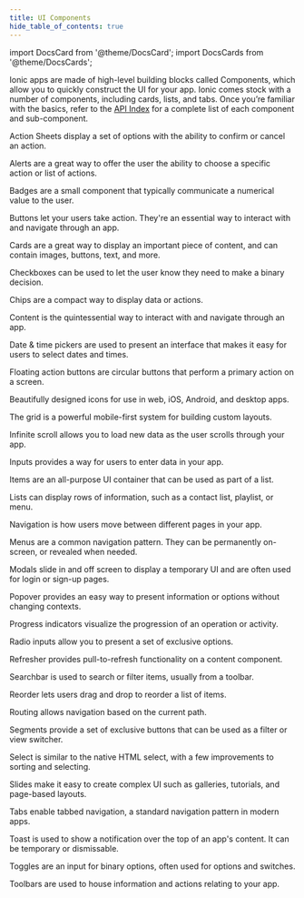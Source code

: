 ```yaml
---
title: UI Components
hide_table_of_contents: true
---
```


import DocsCard from '@theme/DocsCard';
import DocsCards from '@theme/DocsCards';

<head>
  <title>UI Components | User Interface Application Building Components</title>
  <meta name="description" content="Ionic Framework comes stock with a number of high-level UI components, including cards, lists, and tabs to quickly and easily build your app's user interface." />
  <style>{`
    :root {
      --doc-item-container-width: 60rem;
    }
  `}</style>
</head>

Ionic apps are made of high-level building blocks called Components, which allow you to quickly construct the UI for your app. Ionic comes stock with a number of components, including cards, lists, and tabs. Once you’re familiar with the basics, refer to the [API Index](api.md) for a complete list of each component and sub-component.

<intro-end />

<DocsCards>
  <DocsCard header="Action Sheet" href="api/action-sheet" img="/icons/feature-component-actionsheet-icon.png">
    <p>Action Sheets display a set of options with the ability to confirm or cancel an action.</p>
  </DocsCard>

  <DocsCard header="Alert" href="api/alert" icon="/icons/component-alert-icon.png">
    <p>Alerts are a great way to offer the user the ability to choose a specific action or list of actions.</p>
  </DocsCard>

  <DocsCard header="Badge" href="api/badge" icon="/icons/component-badge-icon.png">
    <p>Badges are a small component that typically communicate a numerical value to the user.</p>
  </DocsCard>

  <DocsCard header="Button" href="api/button" icon="/icons/component-button-icon.png">
    <p>Buttons let your users take action. They're an essential way to interact with and navigate through an app.</p>
  </DocsCard>

  <DocsCard header="Card" href="api/card" icon="/icons/component-card-icon.png">
    <p>Cards are a great way to display an important piece of content, and can contain images, buttons, text, and more.</p>
  </DocsCard>

  <DocsCard header="Checkbox" href="api/checkbox" icon="/icons/component-checkbox-icon.png">
    <p>Checkboxes can be used to let the user know they need to make a binary decision.</p>
  </DocsCard>

  <DocsCard header="Chip" href="api/chip" icon="/icons/component-chip-icon.png">
    <p>Chips are a compact way to display data or actions.</p>
  </DocsCard>

  <DocsCard header="Content" href="api/content" icon="/icons/component-content-icon.png">
    <p>Content is the quintessential way to interact with and navigate through an app.</p>
  </DocsCard>

  <DocsCard header="Date & Time Pickers" href="api/datetime" icon="/icons/component-datetimepicker-icon.png">
    <p>Date & time pickers are used to present an interface that makes it easy for users to select dates and times.</p>
  </DocsCard>

  <DocsCard header="Floating Action Button" href="api/fab" icon="/icons/component-fab-icon.png">
    <p>Floating action buttons are circular buttons that perform a primary action on a screen.</p>
  </DocsCard>

  <DocsCard header="Icons" href="https://ionic.io/ionicons" img="/icons/feature-component-icons-icon.png">
    <p>Beautifully designed icons for use in web, iOS, Android, and desktop apps.</p>
  </DocsCard>

  <DocsCard header="Grid" href="api/grid" icon="/icons/component-grid-icon.png">
    <p>The grid is a powerful mobile-first system for building custom layouts.</p>
  </DocsCard>

  <DocsCard header="Infinite Scroll" href="api/infinite-scroll" icon="/icons/component-infinitescroll-icon.png">
    <p>Infinite scroll allows you to load new data as the user scrolls through your app.</p>
  </DocsCard>

  <DocsCard header="Input" href="api/input" icon="/icons/component-input-icon.png">
    <p>Inputs provides a way for users to enter data in your app.</p>
  </DocsCard>

  <DocsCard header="Item" href="api/item" icon="/icons/component-item-icon.png">
    <p>Items are an all-purpose UI container that can be used as part of a list.</p>
  </DocsCard>

  <DocsCard header="List" href="api/list" icon="/icons/component-lists-icon.png">
    <p>Lists can display rows of information, such as a contact list, playlist, or menu.</p>
  </DocsCard>

  <DocsCard header="Navigation" href="api/nav" img="/icons/feature-component-navigation-icon.png">
    <p>Navigation is how users move between different pages in your app.</p>
  </DocsCard>

  <DocsCard header="Menu" href="api/menu" icon="/icons/component-menu-icon.png">
    <p>Menus are a common navigation pattern. They can be permanently on-screen, or revealed when needed.</p>
  </DocsCard>

  <DocsCard header="Modal" href="api/modal" icon="/icons/component-modal-icon.png">
    <p>Modals slide in and off screen to display a temporary UI and are often used for login or sign-up pages.</p>
  </DocsCard>

  <DocsCard header="Popover" href="api/popover" icon="/icons/component-popover-icon.png">
    <p>Popover provides an easy way to present information or options without changing contexts.</p>
  </DocsCard>

  <DocsCard header="Progress Indicators" href="api/progress-bar" icon="/icons/component-progress-icon.png">
    <p>Progress indicators visualize the progression of an operation or activity.</p>
  </DocsCard>

  <DocsCard header="Radio" href="api/radio" icon="/icons/component-radio-icon.png">
    <p>Radio inputs allow you to present a set of exclusive options.</p>
  </DocsCard>

  <DocsCard header="Refresher" href="api/refresher" icon="/icons/component-refresher-icon.png">
    <p>Refresher provides pull-to-refresh functionality on a content component.</p>
  </DocsCard>

  <DocsCard header="Searchbar" href="api/searchbar" img="/icons/feature-component-search-icon.png">
    <p>Searchbar is used to search or filter items, usually from a toolbar.</p>
  </DocsCard>

  <DocsCard header="Reorder" href="api/reorder" icon="/icons/component-reorder-icon.png">
    <p>Reorder lets users drag and drop to reorder a list of items.</p>
  </DocsCard>

  <DocsCard header="Routing" href="api/router" icon="/icons/component-routing-icon.png">
    <p>Routing allows navigation based on the current path.</p>
  </DocsCard>

  <DocsCard header="Segment" href="api/segment" icon="/icons/component-segment-icon.png">
    <p>Segments provide a set of exclusive buttons that can be used as a filter or view switcher.</p>
  </DocsCard>

  <DocsCard header="Select" href="api/select" icon="/icons/component-select-icon.png">
    <p>Select is similar to the native HTML select, with a few improvements to sorting and selecting.</p>
  </DocsCard>

  <DocsCard header="Slides" href="api/slides" icon="/icons/component-slides-icon.png">
    <p>Slides make it easy to create complex UI such as galleries, tutorials, and page-based layouts.</p>
  </DocsCard>

  <DocsCard header="Tabs" href="api/tabs" img="/icons/feature-component-tabs-icon.png">
    <p>Tabs enable tabbed navigation, a standard navigation pattern in modern apps.</p>
  </DocsCard>

  <DocsCard header="Toast" href="api/toast" icon="/icons/component-toast-icon.png">
    <p>Toast is used to show a notification over the top of an app's content. It can be temporary or dismissable.</p>
  </DocsCard>

  <DocsCard header="Toggle" href="api/toggle" icon="/icons/component-toggle-icon.png">
    <p>Toggles are an input for binary options, often used for options and switches.</p>
  </DocsCard>

  <DocsCard header="Toolbar" href="api/toolbar" icon="/icons/component-toolbar-icon.png">
    <p>Toolbars are used to house information and actions relating to your app.</p>
  </DocsCard>
</DocsCards>
